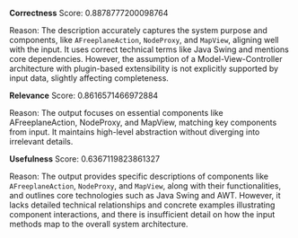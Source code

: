 **Correctness**
Score: 0.8878777200098764

Reason: The description accurately captures the system purpose and components, like `AFreeplaneAction`, `NodeProxy`, and `MapView`, aligning well with the input. It uses correct technical terms like Java Swing and mentions core dependencies. However, the
assumption of a Model-View-Controller architecture with plugin-based extensibility is not explicitly supported by input data, slightly affecting completeness.

**Relevance**
Score: 0.8616571466972884

Reason: The output focuses on essential components like AFreeplaneAction, NodeProxy, and MapView, matching key components from input. It maintains high-level abstraction without diverging into irrelevant details.

**Usefulness**
Score: 0.6367119823861327

Reason: The output provides specific descriptions of components like `AFreeplaneAction`, `NodeProxy`, and `MapView`, along with their functionalities, and outlines core technologies such as Java Swing and AWT. However, it lacks detailed technical 
relationships and concrete examples illustrating component interactions, and there is insufficient detail on how the input methods map to the overall system architecture.